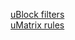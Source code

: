 [uBlock filters](https://john-wln.github.io/uConfig/my-ublock-static-filters-basic.txt)<br>
[uMatrix rules](https://john-wln.github.io/uConfig/my-umatrix-rules-basic.txt)
